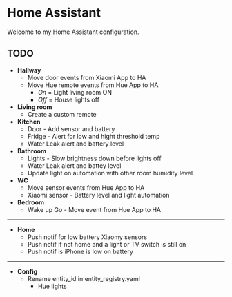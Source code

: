 # Home Assistant
Welcome to my Home Assistant configuration.

## TODO
- **Hallway**
    - Move door events from Xiaomi App to HA
    - Move Hue remote events from Hue App to HA
        - *On* = Light living room ON
        - *Off* = House lights off
- **Living room**
    - Create a custom remote
- **Kitchen**
    - Door - Add sensor and battery
    - Fridge - Alert for low and hight threshold temp
    - Water Leak alert and battery level
- **Bathroom**
    - Lights - Slow brightness down before lights off
    - Water Leak alert and battey level
    - Update light on automation with other room humidity level
- **WC**
    - Move sensor events from Hue App to HA
    - Xiaomi sensor - Battery level and light automation
- **Bedroom**
    - Wake up Go - Move event from Hue App to HA
----
- **Home**
    - Push notif for low battery Xiaomy sensors
    - Push notif if not home and a light or TV switch is still on
    - Push notif is iPhone is low on battery
----
- **Config**
    - Rename entity_id in entity_registry.yaml
        - Hue lights
